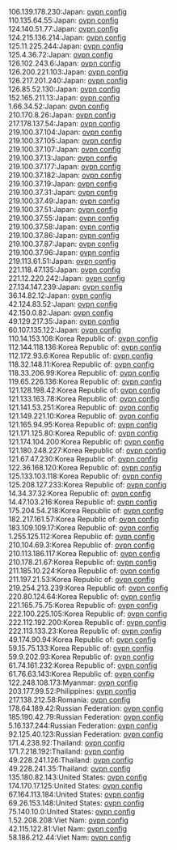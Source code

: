 106.139.178.230:Japan: [ovpn config](vpn/106_139_178_230.ovpn)  
110.135.64.55:Japan: [ovpn config](vpn/110_135_64_55.ovpn)  
124.140.51.77:Japan: [ovpn config](vpn/124_140_51_77.ovpn)  
124.215.136.214:Japan: [ovpn config](vpn/124_215_136_214.ovpn)  
125.11.225.244:Japan: [ovpn config](vpn/125_11_225_244.ovpn)  
125.4.36.72:Japan: [ovpn config](vpn/125_4_36_72.ovpn)  
126.102.243.6:Japan: [ovpn config](vpn/126_102_243_6.ovpn)  
126.200.221.103:Japan: [ovpn config](vpn/126_200_221_103.ovpn)  
126.217.201.240:Japan: [ovpn config](vpn/126_217_201_240.ovpn)  
126.85.52.130:Japan: [ovpn config](vpn/126_85_52_130.ovpn)  
152.165.211.13:Japan: [ovpn config](vpn/152_165_211_13.ovpn)  
1.66.34.52:Japan: [ovpn config](vpn/1_66_34_52.ovpn)  
210.170.8.26:Japan: [ovpn config](vpn/210_170_8_26.ovpn)  
217.178.137.54:Japan: [ovpn config](vpn/217_178_137_54.ovpn)  
219.100.37.104:Japan: [ovpn config](vpn/219_100_37_104.ovpn)  
219.100.37.105:Japan: [ovpn config](vpn/219_100_37_105.ovpn)  
219.100.37.107:Japan: [ovpn config](vpn/219_100_37_107.ovpn)  
219.100.37.13:Japan: [ovpn config](vpn/219_100_37_13.ovpn)  
219.100.37.177:Japan: [ovpn config](vpn/219_100_37_177.ovpn)  
219.100.37.182:Japan: [ovpn config](vpn/219_100_37_182.ovpn)  
219.100.37.19:Japan: [ovpn config](vpn/219_100_37_19.ovpn)  
219.100.37.31:Japan: [ovpn config](vpn/219_100_37_31.ovpn)  
219.100.37.49:Japan: [ovpn config](vpn/219_100_37_49.ovpn)  
219.100.37.51:Japan: [ovpn config](vpn/219_100_37_51.ovpn)  
219.100.37.55:Japan: [ovpn config](vpn/219_100_37_55.ovpn)  
219.100.37.58:Japan: [ovpn config](vpn/219_100_37_58.ovpn)  
219.100.37.86:Japan: [ovpn config](vpn/219_100_37_86.ovpn)  
219.100.37.87:Japan: [ovpn config](vpn/219_100_37_87.ovpn)  
219.100.37.96:Japan: [ovpn config](vpn/219_100_37_96.ovpn)  
219.113.61.51:Japan: [ovpn config](vpn/219_113_61_51.ovpn)  
221.118.47.135:Japan: [ovpn config](vpn/221_118_47_135.ovpn)  
221.12.220.242:Japan: [ovpn config](vpn/221_12_220_242.ovpn)  
27.134.147.239:Japan: [ovpn config](vpn/27_134_147_239.ovpn)  
36.14.82.12:Japan: [ovpn config](vpn/36_14_82_12.ovpn)  
42.124.83.52:Japan: [ovpn config](vpn/42_124_83_52.ovpn)  
42.150.0.82:Japan: [ovpn config](vpn/42_150_0_82.ovpn)  
49.129.217.35:Japan: [ovpn config](vpn/49_129_217_35.ovpn)  
60.107.135.122:Japan: [ovpn config](vpn/60_107_135_122.ovpn)  
110.14.153.108:Korea Republic of: [ovpn config](vpn/110_14_153_108.ovpn)  
112.144.118.136:Korea Republic of: [ovpn config](vpn/112_144_118_136.ovpn)  
112.172.93.6:Korea Republic of: [ovpn config](vpn/112_172_93_6.ovpn)  
118.32.148.11:Korea Republic of: [ovpn config](vpn/118_32_148_11.ovpn)  
118.33.206.99:Korea Republic of: [ovpn config](vpn/118_33_206_99.ovpn)  
119.65.226.136:Korea Republic of: [ovpn config](vpn/119_65_226_136.ovpn)  
121.128.198.42:Korea Republic of: [ovpn config](vpn/121_128_198_42.ovpn)  
121.133.163.78:Korea Republic of: [ovpn config](vpn/121_133_163_78.ovpn)  
121.141.53.251:Korea Republic of: [ovpn config](vpn/121_141_53_251.ovpn)  
121.149.221.10:Korea Republic of: [ovpn config](vpn/121_149_221_10.ovpn)  
121.165.94.95:Korea Republic of: [ovpn config](vpn/121_165_94_95.ovpn)  
121.171.125.80:Korea Republic of: [ovpn config](vpn/121_171_125_80.ovpn)  
121.174.104.200:Korea Republic of: [ovpn config](vpn/121_174_104_200.ovpn)  
121.180.248.227:Korea Republic of: [ovpn config](vpn/121_180_248_227.ovpn)  
121.67.47.230:Korea Republic of: [ovpn config](vpn/121_67_47_230.ovpn)  
122.36.168.120:Korea Republic of: [ovpn config](vpn/122_36_168_120.ovpn)  
125.133.103.118:Korea Republic of: [ovpn config](vpn/125_133_103_118.ovpn)  
125.208.127.233:Korea Republic of: [ovpn config](vpn/125_208_127_233.ovpn)  
14.34.37.32:Korea Republic of: [ovpn config](vpn/14_34_37_32.ovpn)  
14.47.103.216:Korea Republic of: [ovpn config](vpn/14_47_103_216.ovpn)  
175.204.54.218:Korea Republic of: [ovpn config](vpn/175_204_54_218.ovpn)  
182.217.161.57:Korea Republic of: [ovpn config](vpn/182_217_161_57.ovpn)  
183.109.109.17:Korea Republic of: [ovpn config](vpn/183_109_109_17.ovpn)  
1.255.125.112:Korea Republic of: [ovpn config](vpn/1_255_125_112.ovpn)  
210.104.69.3:Korea Republic of: [ovpn config](vpn/210_104_69_3.ovpn)  
210.113.186.117:Korea Republic of: [ovpn config](vpn/210_113_186_117.ovpn)  
210.178.21.67:Korea Republic of: [ovpn config](vpn/210_178_21_67.ovpn)  
211.185.10.224:Korea Republic of: [ovpn config](vpn/211_185_10_224.ovpn)  
211.197.21.53:Korea Republic of: [ovpn config](vpn/211_197_21_53.ovpn)  
219.254.213.239:Korea Republic of: [ovpn config](vpn/219_254_213_239.ovpn)  
220.80.124.64:Korea Republic of: [ovpn config](vpn/220_80_124_64.ovpn)  
221.165.75.75:Korea Republic of: [ovpn config](vpn/221_165_75_75.ovpn)  
222.100.225.105:Korea Republic of: [ovpn config](vpn/222_100_225_105.ovpn)  
222.112.192.200:Korea Republic of: [ovpn config](vpn/222_112_192_200.ovpn)  
222.113.133.23:Korea Republic of: [ovpn config](vpn/222_113_133_23.ovpn)  
49.174.90.94:Korea Republic of: [ovpn config](vpn/49_174_90_94.ovpn)  
59.15.75.133:Korea Republic of: [ovpn config](vpn/59_15_75_133.ovpn)  
59.9.202.93:Korea Republic of: [ovpn config](vpn/59_9_202_93.ovpn)  
61.74.161.232:Korea Republic of: [ovpn config](vpn/61_74_161_232.ovpn)  
61.76.63.143:Korea Republic of: [ovpn config](vpn/61_76_63_143.ovpn)  
122.248.108.173:Myanmar: [ovpn config](vpn/122_248_108_173.ovpn)  
203.177.99.52:Philippines: [ovpn config](vpn/203_177_99_52.ovpn)  
217.138.212.58:Romania: [ovpn config](vpn/217_138_212_58.ovpn)  
178.64.189.42:Russian Federation: [ovpn config](vpn/178_64_189_42.ovpn)  
185.190.42.79:Russian Federation: [ovpn config](vpn/185_190_42_79.ovpn)  
5.16.137.244:Russian Federation: [ovpn config](vpn/5_16_137_244.ovpn)  
92.125.40.123:Russian Federation: [ovpn config](vpn/92_125_40_123.ovpn)  
171.4.238.92:Thailand: [ovpn config](vpn/171_4_238_92.ovpn)  
171.7.218.192:Thailand: [ovpn config](vpn/171_7_218_192.ovpn)  
49.228.241.126:Thailand: [ovpn config](vpn/49_228_241_126.ovpn)  
49.228.241.35:Thailand: [ovpn config](vpn/49_228_241_35.ovpn)  
135.180.82.143:United States: [ovpn config](vpn/135_180_82_143.ovpn)  
174.170.17.125:United States: [ovpn config](vpn/174_170_17_125.ovpn)  
67.164.113.184:United States: [ovpn config](vpn/67_164_113_184.ovpn)  
69.26.153.148:United States: [ovpn config](vpn/69_26_153_148.ovpn)  
75.140.10.0:United States: [ovpn config](vpn/75_140_10_0.ovpn)  
1.52.208.208:Viet Nam: [ovpn config](vpn/1_52_208_208.ovpn)  
42.115.122.81:Viet Nam: [ovpn config](vpn/42_115_122_81.ovpn)  
58.186.212.44:Viet Nam: [ovpn config](vpn/58_186_212_44.ovpn)  
